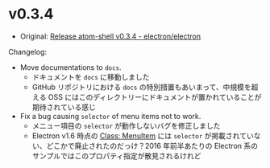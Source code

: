 # v0.3.4

* Original: [Release atom-shell v0.3.4 - electron/electron](https://github.com/electron/electron/releases/tag/v0.3.4)

Changelog:

* Move documentations to `docs`.
  * ドキュメントを `docs` に移動しました
  * GitHub リポジトリにおける `docs` の特別措置もあいまって、中規模を超える OSS にはこのディレクトリーにドキュメントが置かれていることが期待されている感じ
* Fix a bug causing `selector` of menu items not to work.
  * メニュー項目の `selector` が動作しないバグを修正しました
  * Electron v1.6 時点の [Class: MenuItem](https://github.com/electron/electron/blob/master/docs/api/menu-item.md) には `selector` が掲載されていない、どこかで廃止されたのだっけ？2016 年前半あたりの Electron 系のサンプルではこのプロパティ指定が散見されるけれど
